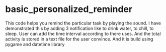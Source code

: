 # basic_personalized_reminder
This code helps you remind the particular task by playing the sound.
I have demonstrated this by adding 3 notification like to drink water, to chill, to sleep.
User can add the time interval according to there uses.
And the total activity is stored in a text file for the user convince.
And it is build using pygame and datetime library
